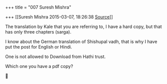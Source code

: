 +++
title = "007 Suresh Mishra"

+++
[[Suresh Mishra	2015-03-07, 18:26:38 [Source](https://groups.google.com/g/samskrita/c/fWCrBPlcx_4)]]



  

The translation by Kale that you are referring to, I have a hard copy, but that has only three chapters (sarga).

I know about the German translation of Shishupal vadh, that is why I have put the post for English or Hindi.

One is not allowed to Download from Hathi trust.

  

Which one you have a pdf copy?



